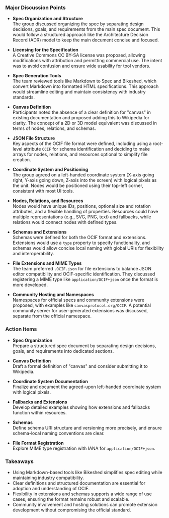 ### Major Discussion Points

- **Spec Organization and Structure**  
  The group discussed organizing the spec by separating design decisions, goals, and requirements from the main spec document. This would follow a structured approach like the Architecture Decision Record (ADR) model to keep the main document concise and focused.

- **Licensing for the Specification**  
  A Creative Commons CC BY-SA license was proposed, allowing modifications with attribution and permitting commercial use. The intent was to avoid confusion and ensure wide usability for tool vendors.

- **Spec Generation Tools**  
  The team reviewed tools like Markdown to Spec and Bikeshed, which convert Markdown into formatted HTML specifications. This approach would streamline editing and maintain consistency with industry standards.

- **Canvas Definition**  
  Participants noted the absence of a clear definition for "canvas" in existing documentation and proposed adding this to Wikipedia for clarity. The concept of a 2D or 3D model equivalent was discussed in terms of nodes, relations, and schemas.

- **JSON File Structure**  
  Key aspects of the OCIF file format were defined, including using a root-level attribute `OCIF` for schema identification and deciding to make arrays for nodes, relations, and resources optional to simplify file creation.

- **Coordinate System and Positioning**  
  The group agreed on a left-handed coordinate system (X-axis going right, Y-axis going down, Z-axis into the screen) with logical pixels as the unit. Nodes would be positioned using their top-left corner, consistent with most UI tools.

- **Nodes, Relations, and Resources**  
  Nodes would have unique IDs, positions, optional size and rotation attributes, and a flexible handling of properties. Resources could have multiple representations (e.g., SVG, PNG, text) and fallbacks, while relations would connect nodes with defined types.

- **Schemas and Extensions**  
  Schemas were defined for both the OCIF format and extensions. Extensions would use a `type` property to specify functionality, and schemas would allow concise local naming with global URIs for flexibility and interoperability.

- **File Extensions and MIME Types**  
  The team preferred `.OCIF.json` for file extensions to balance JSON editor compatibility and OCIF-specific identification. They discussed registering a MIME type like `application/OCIF+json` once the format is more developed.

- **Community Hosting and Namespaces**  
  Namespaces for official specs and community extensions were proposed, with examples like `canvasprotocol.org/OCIF`. A potential community server for user-generated extensions was discussed, separate from the official namespace.

### Action Items

- **Spec Organization**  
  Prepare a structured spec document by separating design decisions, goals, and requirements into dedicated sections.

- **Canvas Definition**  
  Draft a formal definition of "canvas" and consider submitting it to Wikipedia.

- **Coordinate System Documentation**  
  Finalize and document the agreed-upon left-handed coordinate system with logical pixels.

- **Fallbacks and Extensions**  
  Develop detailed examples showing how extensions and fallbacks function within resources.

- **Schemas**  
  Define schema URI structure and versioning more precisely, and ensure schema-local naming conventions are clear.

- **File Format Registration**  
  Explore MIME type registration with IANA for `application/OCIF+json`.

### Takeaways

- Using Markdown-based tools like Bikeshed simplifies spec editing while maintaining industry compatibility.
- Clear definitions and structured documentation are essential for adoption and understanding of OCIF.
- Flexibility in extensions and schemas supports a wide range of use cases, ensuring the format remains robust and scalable.
- Community involvement and hosting solutions can promote extension development without compromising the official standard.